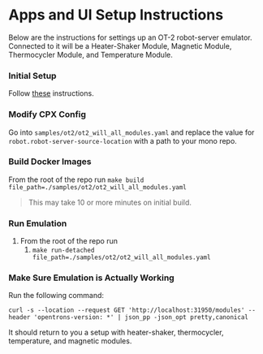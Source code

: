 # Apps and UI Setup Instructions

Below are the instructions for settings up an OT-2 robot-server emulator. Connected to it will be a Heater-Shaker
Module, Magnetic Module, Thermocycler Module, and Temperature Module.

### Initial Setup

Follow [these](https://github.com/Opentrons/opentrons-emulation/blob/main/README.md#initial-configuration) instructions.

### Modify CPX Config

Go into `samples/ot2/ot2_will_all_modules.yaml` and replace the value for `robot.robot-server-source-location` with a
path to your mono repo.

### Build Docker Images

From the root of the repo run
`make build file_path=./samples/ot2/ot2_will_all_modules.yaml`

> This may take 10 or more minutes on initial build.

### Run Emulation

1. From the root of the repo run
    1. `make run-detached file_path=./samples/ot2/ot2_will_all_modules.yaml`

### Make Sure Emulation is Actually Working

Run the following command:

```shell
curl -s --location --request GET 'http://localhost:31950/modules' --header 'opentrons-version: *' | json_pp -json_opt pretty,canonical
```

It should return to you a setup with heater-shaker, thermocycler, temperature, and magnetic modules.
